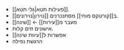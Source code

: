 - [[פעילות תטא|גלי תטא]].
- [[נוירון|נוירונים]] ב[[קורטקס מוחי]] מסתנכרנים.
- מעבר מ[[עירות]] ← [[שינה]]
- אישונים זזים קלות.
- אפשרות ל[[עיוות שינה]]
- הרגשת נפילה